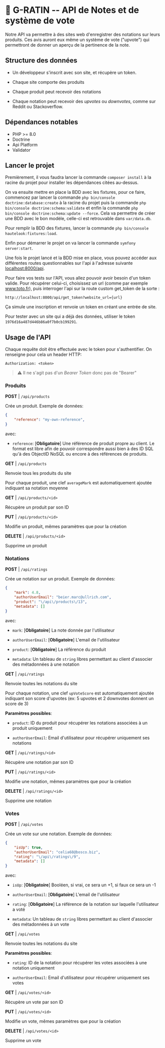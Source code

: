 # 🥧 G-RATIN -- API de Notes et de système de vote

Notre API va permettre à des sites web d'enregistrer des notations sur leurs produits. Ces avis auront eux même un système de vote ("upvote") qui permettront de donner un aperçu de la pertinence de la note.

## Structure des données

- Un développeur s'inscrit avec son site, et récupère un token.

- Chaque site comporte des produits

- Chaque produit peut recevoir des notations

- Chaque notation peut recevoir des *upvotes* ou *downvotes*, comme sur Reddit ou Stackoverflow.

## Dépendances notables

- PHP >= 8.0
- Doctrine
- Api Platform
- Validator

## Lancer le projet

Premièrement, il vous faudra lancer la commande `composer install` à la racine du projet pour installer les dépendances citées au-dessus. 

On va ensuite mettre en place la BDD avec les fixtures, pour ce faire, commencez par lancer la commande `php bin/console doctrine:database:create` à la racine du projet puis la commande `php bin/console doctrine:schema:validate` et enfin la commande `php bin/console doctrine:schema:update --force`. Cela va permettre de créer une BDD avec le bon modèle, celle-ci est retrouvable dans `var/data.db`.

Pour remplir la BDD des fixtures, lancer la commande `php bin/console hautelook:fixtures:load`.

Enfin pour démarrer le projet on va lancer la commande `symfony server:start`.

Une fois le projet lancé et la BDD mise en place, vous pouvez accéder aux différentes routes questionnables sur l'api à l'adresse suivante [localhost:8000/api](localhost:8000/api).

Pour faire vos tests sur l'API, vous allez pouvoir avoir besoin d'un token valide. Pour récupérer celui-ci, choisissez un url (comme par exemple www.toto.fr), puis interroger l'api sur la route custom get_token de la sorte :

```
http://localhost:8000/api/get_token?website_url={url}
```

Ça simule une inscription et renvoie un token en créant une entrée de site.

Pour tester avec un site qui a déjà des données, utiliser le token `1976d16a487d446b86a0f7b0cb199291`.



## Usage de l'API

Chaque requête doit être effectuée avec le token pour s'authentifier. On renseigne pour cela un header HTTP:

`Authorization: <token>`

> ⚠️ Il ne s'agit pas d'un *Bearer Token* donc pas de "Bearer"

### Produits

**POST** | `/api/products`

Crée un produit. Exemple de données:

```json
{
    "reference": "my-own-reference",
}
```

avec:

- `reference`: [**Obligatoire**] Une référence de produit propre au client. Le format est libre afin de pouvoir correspondre aussi bien à des ID SQL qu'à des ObjectID NoSQL ou encore à des références de produits.



**GET** | `/api/products`

Renvoie tous les produits du site

Pour chaque produit, une clef `averageMark` est automatiquement ajoutée indiquant sa notation moyenne



**GET** | `/api/products/<id>`

Récupère un produit par son ID



**PUT** | `/api/products/<id>`

Modifie un produit, mêmes paramètres que pour la création



**DELETE** | `/api/products/<id>`

Supprime un produit



### Notations

**POST** | `/api/ratings`

Crée ue notation sur un produit. Exemple de données:

```json
{
	"mark": 4.8,
	"authorUserEmail": "beier.marc@ullrich.com",
    "product": "\/api\/products\/13",
	"metadata": []
}
```

avec:

- `mark`: [**Obligatoire**] La note donnée par l'utilisateur
- `authorUserEmail`: [**Obligatoire**] L'email de l'utilisateur

- `product`: [**Obligatoire**] La référence du produit

- `metadata`: Un tableau de `string` libres permettant au client d'associer des métadonnées à une notation



**GET** | `/api/ratings`

Renvoie toutes les notations du site

Pour chaque notation, une clef `upVoteScore` est automatiquement ajoutée indiquant son score d'upvotes (ex: 5 upvotes et 2 downvotes donnent un score de 3)

**Paramètres possibles**:

- `product`: ID du produit pour récupérer les notations associées à un produit uniquement

- `authorUserEmail`: Email d'utilisateur pour récupérer uniquement ses notations



**GET** | `/api/ratings/<id>`

Récupère une notation par son ID



**PUT** | `/api/ratings/<id>`

Modifie une notation, mêmes paramètres que pour la création



**DELETE** | `/api/ratings/<id>`

Supprime une notation



### Votes

**POST** | `/api/votes`

Crée un vote sur une notation. Exemple de données:

```json
{
	"isUp": true,
	"authorUserEmail": "celia68@bosco.biz",
	"rating": "\/api\/ratings\/9",
	"metadata": []
}
```

avec:

- `isUp`: [**Obligatoire**] Booléen, si vrai, ce sera un +1, si faux ce sera un -1

- `authorUserEmail`: [**Obligatoire**] L'email de l'utilisateur

- `rating`: [**Obligatoire**] La référence de la notation sur laquelle l'utilisateur a voté

- `metadata`: Un tableau de `string` libres permettant au client d'associer des métadonnées à un vote



**GET** | `/api/votes`

Renvoie toutes les notations du site



**Paramètres possibles**:

- `rating`: ID de la notation pour récupérer les votes associées à une notation uniquement

- `authorUserEmail`: Email d'utilisateur pour récupérer uniquement ses votes



**GET** | `/api/votes/<id>`

Récupère un vote par son ID



**PUT** | `/api/votes/<id>`

Modifie un vote, mêmes paramètres que pour la création



**DELETE** | `/api/votes/<id>`

Supprime un vote
